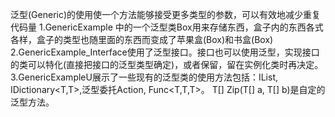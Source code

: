 泛型(Generic)的使用使一个方法能够接受更多类型的参数，可以有效地减少重复代码量
1.GenericExample 中的一个泛型类Box<TCargo>用来存储东西，盒子内的东西各式各样，盒子的类型也随里面的东西而变成了苹果盒(Box<Apple>)和书盒(Box<Book>)
2.GenericExample_Interface使用了泛型接口。接口也可以使用泛型，实现接口的类可以特化(直接把接口的泛型类型确定)，或者保留，留在实例化类时再决定。
3.GenericExampleU展示了一些现有的泛型类的使用方法包括：IList<T>, IDictionary<T,T>,泛型委托Action<T>, Func<T,T,T>。 T[] Zip<T>(T[] a, T[] b)是自定的泛型方法。